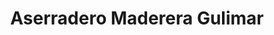 ---
title: "Aserradero Maderera Gulimar"
url: /caracas/aserradero-maderera-gulimar/
shop: Baustoffe
---